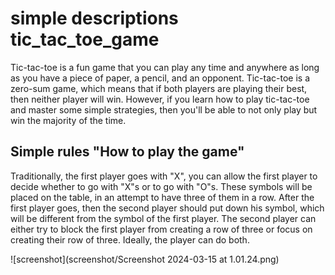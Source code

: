 # simple descriptions tic_tac_toe_game
Tic-tac-toe is a fun game that you can play any time and anywhere as long as you have a piece of paper, a pencil, and an opponent. Tic-tac-toe is a zero-sum game, which means that if both players are playing their best, then neither player will win. However, if you learn how to play tic-tac-toe and master some simple strategies, then you'll be able to not only play but win the majority of the time. 

## Simple rules  "How to play the game"
Traditionally, the first player goes with "X", you can allow the first player to decide whether to go with "X"s or to go with "O"s. These symbols will be placed on the table, in an attempt to have three of them in a row. After the first player goes, then the second player should put down his symbol, which will be different from the symbol of the first player. The second player can either try to block the first player from creating a row of three or focus on creating their row of three. Ideally, the player can do both.

![screenshot](screenshot/Screenshot 2024-03-15 at 1.01.24.png)
